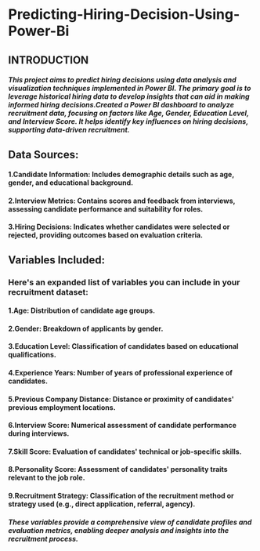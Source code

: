 # Predicting-Hiring-Decision-Using-Power-Bi
## INTRODUCTION
##### This project aims to predict hiring decisions using data analysis and visualization techniques implemented in Power BI. The primary goal is to leverage historical hiring data to develop insights that can aid in making informed hiring decisions.Created a Power BI dashboard to analyze recruitment data, focusing on factors like Age, Gender, Education Level, and Interview Score. It helps identify key influences on hiring decisions, supporting data-driven recruitment.

## Data Sources:
#### 1.Candidate Information: Includes demographic details such as age, gender, and educational background.
#### 2.Interview Metrics: Contains scores and feedback from interviews, assessing candidate performance and suitability for roles.
#### 3.Hiring Decisions: Indicates whether candidates were selected or rejected, providing outcomes based on evaluation criteria.
## Variables Included:
### Here's an expanded list of variables you can include in your recruitment dataset:

#### 1.Age: Distribution of candidate age groups.
#### 2.Gender: Breakdown of applicants by gender.
#### 3.Education Level: Classification of candidates based on educational qualifications.
#### 4.Experience Years: Number of years of professional experience of candidates.
#### 5.Previous Company Distance: Distance or proximity of candidates' previous employment locations.
#### 6.Interview Score: Numerical assessment of candidate performance during interviews.
#### 7.Skill Score: Evaluation of candidates' technical or job-specific skills.
#### 8.Personality Score: Assessment of candidates' personality traits relevant to the job role.
#### 9.Recruitment Strategy: Classification of the recruitment method or strategy used (e.g., direct application, referral, agency).
##### These variables provide a comprehensive view of candidate profiles and evaluation metrics, enabling deeper analysis and insights into the recruitment process.






